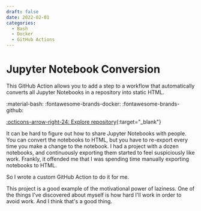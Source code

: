 ```yaml
---
draft: false 
date: 2022-02-01
categories:
  - Bash
  - Docker
  - GitHub Actions 
---
```


# Jupyter Notebook Conversion

This GitHub Action allows you to add a step to a workflow that automatically converts all Jupyter Notebooks in a repository into static HTML.

:material-bash:
:fontawesome-brands-docker:
:fontawesome-brands-github: 

[:octicons-arrow-right-24: Explore repository](https://github.com/travisormsby/convert-notebooks){:target="_blank"}  

<!-- more -->

It can be hard to figure out how to share Jupyter Notebooks with people. You can convert the notebooks to HTML, but you have to re-export every time you make a change to the notebook. I had a project with a dozen notebooks, and continuously exporting them started to feel suspiciously like work. Frankly, it offended me that I was spending time manually exporting notebooks to HTML. 

So I wrote a custom GitHub Action to do it for me. 

This project is a good example of the motivational power of laziness. One of the things I've discovered about myself is how hard I'll work in order to avoid work. And I think that's a good thing. 